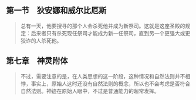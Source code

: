 ## 第一节　狄安娜和威尔比厄斯

>总有一天，他要搜寻的那个人会杀死他并成为新祭司。这就是这座圣殿的规定：后来者只有杀死现任祭司才能成为新一任祭司，直到另一个更强大或更狡诈的人杀死他。

## 第七章　神灵附体

>不过，需要注意的是，在人类思想的这一阶段，这种情况和自然法则并不相悖，事实上，原始人这时还没有自然法则的概念，所以也不会考虑是否符合自然法则。神迹在原始人眼中，不过是普通能力的超常发挥。

